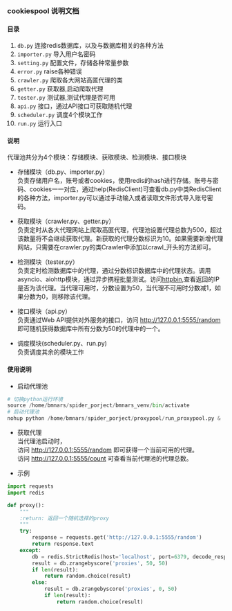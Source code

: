 ### cookiespool 说明文档

#### 目录
1. `db.py` 连接redis数据库，以及与数据库相关的各种方法
2. `importer.py` 导入用户名密码
3. `setting.py` 配置文件，存储各种常量参数
4. `error.py` raise各种错误
5. `crawler.py` 爬取各大网站高匿代理的类
6. `getter.py` 获取器,启动爬取代理
7. `tester.py` 测试器,测试代理是否可用
8. `api.py` 接口，通过API接口可获取随机代理
9. `scheduler.py` 调度4个模块工作
8. `run.py` 运行入口

#### 说明
代理池共分为4个模块：存储模块、获取模块、检测模块、接口模块

- 存储模块（db.py、importer.py）  
    负责存储用户名，账号或者cookies，使用redis的hash进行存储。账号与密码、cookies一一对应，通过help(RedisClient)可查看db.py中类RedisClient的各种方法，importer.py可以通过手动输入或者读取文件形式导入账号密码。

- 获取模块（crawler.py、getter.py）  
    负责定时从各大代理网站上爬取高匿代理，代理池设置代理总数为500，超过该数量将不会继续获取代理。新获取的代理分数标识为10。如果需要新增代理网站，只需要在crawler.py的类Crawler中添加以crawl_开头的方法即可。

- 检测模块（tester.py）  
    负责定时检测数据库中的代理，通过分数标识数据库中的代理状态。调用asyncio、aiohttp模块，通过异步携程批量测试。访问[httpbin](http://httpbin.org/get),查看返回的IP是否为该代理。当代理可用时，分数设置为50，当代理不可用时分数减1，如果分数为0，则移除该代理。

- 接口模块（api.py）   
    负责通过Web API提供对外服务的接口，访问 http://127.0.0.1:5555/random 即可随机获得数据库中所有分数为50的代理中的一个。

- 调度模块(scheduler.py、run.py)   
    负责调度其余的模块工作

#### 使用说明

- 启动代理池  
```python
# 切换python运行环境
source /home/bmnars/spider_porject/bmnars_venv/bin/activate
# 启动代理池
nohup python /home/bmnars/spider_porject/proxypool/run_proxypool.py &
```

- 获取代理  
当代理池启动时，  
访问 http://127.0.0.1:5555/random 即可获得一个当前可用的代理。  
访问 http://127.0.0.1:5555/count 可查看当前代理池的代理总数。  

- 示例  
```python
import requests
import redis

def proxy():
    """
    :return: 返回一个随机选择的proxy
    """
    try:
        response = requests.get('http://127.0.0.1:5555/random')
        return response.text
    except:
        db = redis.StrictRedis(host='localhost', port=6379, decode_responses=True)
        result = db.zrangebyscore('proxies', 50, 50)
        if len(result):
            return random.choice(result)
        else:
            result = db.zrangebyscore('proxies', 0, 50)
            if len(result):
                return random.choice(result)

```